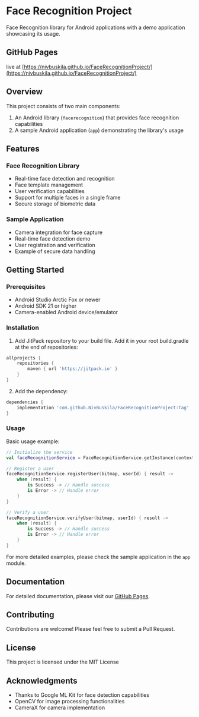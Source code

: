 # Face Recognition Project

Face Recognition library for Android applications with a demo application showcasing its usage.

## GitHub Pages

live at [https://nivbuskila.github.io/FaceRecognitionProject/](https://nivbuskila.github.io/FaceRecognitionProject/)


## Overview

This project consists of two main components:
1. An Android library (`facerecognition`) that provides face recognition capabilities
2. A sample Android application (`app`) demonstrating the library's usage

## Features

### Face Recognition Library
- Real-time face detection and recognition
- Face template management
- User verification capabilities
- Support for multiple faces in a single frame
- Secure storage of biometric data

### Sample Application
- Camera integration for face capture
- Real-time face detection demo
- User registration and verification
- Example of secure data handling

## Getting Started

### Prerequisites
- Android Studio Arctic Fox or newer
- Android SDK 21 or higher
- Camera-enabled Android device/emulator

### Installation

1. Add JitPack repository to your build file. Add it in your root build.gradle at the end of repositories:
```gradle
allprojects {
    repositories {
        maven { url 'https://jitpack.io' }
    }
}
```

2. Add the dependency:
```gradle
dependencies {
    implementation 'com.github.NivBuskila/FaceRecognitionProject:Tag'
}
```

### Usage

Basic usage example:

```kotlin
// Initialize the service
val faceRecognitionService = FaceRecognitionService.getInstance(context)

// Register a user
faceRecognitionService.registerUser(bitmap, userId) { result ->
    when (result) {
        is Success -> // Handle success
        is Error -> // Handle error
    }
}

// Verify a user
faceRecognitionService.verifyUser(bitmap, userId) { result ->
    when (result) {
        is Success -> // Handle success
        is Error -> // Handle error
    }
}
```

For more detailed examples, please check the sample application in the `app` module.

## Documentation

For detailed documentation, please visit our [GitHub Pages](https://NivBuskila.github.io/FaceRecognitionProject/).

## Contributing

Contributions are welcome! Please feel free to submit a Pull Request.

## License

This project is licensed under the MIT License

## Acknowledgments

- Thanks to Google ML Kit for face detection capabilities
- OpenCV for image processing functionalities
- CameraX for camera implementation
